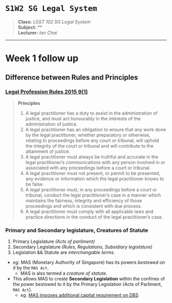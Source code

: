 # `S1W2 SG Legal System`

> **Class:** *LGST 102 SG Legal System*  
> **Subject:** **  
> **Lecturer:** *Ian Chai*  

---

# Week 1 follow up

## Difference between Rules and Principles

### [Legal Profession Rules 2015 9(1)](https://sso.agc.gov.sg/SL/LPA1966-S706-2015?ProvIds=P13-P21-#pr9-)

> **Principles**
> 
> 1. A legal practitioner has a duty to assist in the administration of justice, and must act honourably in the interests of the administration of justice.  
> 2. A legal practitioner has an obligation to ensure that any work done by the legal practitioner, whether preparatory or otherwise, relating to proceedings before any court or tribunal, will uphold the integrity of the court or tribunal and will contribute to the attainment of justice.  
> 3. A legal practitioner must always be truthful and accurate in the legal practitioner’s communications with any person involved in or associated with any proceedings before a court or tribunal.  
> 4. A legal practitioner must not present, or permit to be presented, any evidence or information which the legal practitioner knows to be false.  
> 5. A legal practitioner must, in any proceedings before a court or tribunal, conduct the legal practitioner’s case in a manner which maintains the fairness, integrity and efficiency of those proceedings and which is consistent with due process.  
> 6. A legal practitioner must comply with all applicable laws and practice directions in the conduct of the legal practitioner’s case.  

### Primary and Secondary legislature, Creatures of Statute

1. Primary Legislature *(Acts of parliment)*
2. Secondary Legislature *(Rules, Regulations, Subsidiary legislature)*
3. Legislation && Statute are *interchangable terms*.

* *eg.* MAS (Monetary Authority of Singapore) has its powers *bestowed on it* by the `MAS Act`.
    * MAS is also termed a *creature of statute*.
* This allows MAS to create **Secondary Legislation** within the confines of the power bestowed to it by the Primary Legislation (Acts of Parliment, `MAS Act`).
    * *eg.* [MAS imposes additional capital requirement on DBS](https://www.mas.gov.sg/news/media-releases/2023/mas-imposes-further-additional-capital-requirement-on-dbs-bank-for-disruption-of-banking-services)
